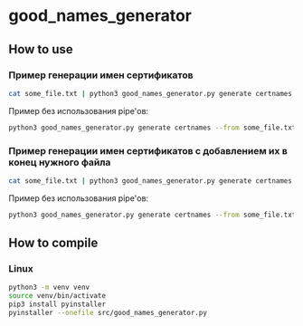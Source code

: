 # good_names_generator

## How to use 
### Пример генерации имен сертификатов
```bash
cat some_file.txt | python3 good_names_generator.py generate certnames -dg -p > output_file.txt
```
Пример без использования pipe'ов:
```bash
python3 good_names_generator.py generate certnames --from some_file.txt --to output_file.txt
```

### Пример генерации имен сертификатов с добавлением их в конец нужного файла
```bash
cat some_file.txt | python3 good_names_generator.py generate certnames -dg -p > output_file.txt
```
Пример без использования pipe'ов:
```bash
python3 good_names_generator.py generate certnames --from some_file.txt --to output_file.txt -a
```

## How to compile
### Linux
```bash
python3 -m venv venv
source venv/bin/activate
pip3 install pyinstaller
pyinstaller --onefile src/good_names_generator.py
```
